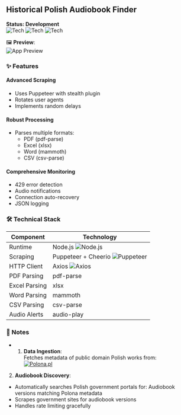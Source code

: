 ## Historical Polish Audiobook Finder  
**Status: Development**  
![Tech](https://img.shields.io/badge/-Node.js-339933) ![Tech](https://img.shields.io/badge/-Puppeteer-40B5A4) ![Tech](https://img.shields.io/badge/-Axios-5A29E4)  

🖼️ **Preview**:  
![App Preview](https://cdn.glitch.global/5ac0b5d5-9cdf-4f57-b49d-3e7a215b66a4/logs.png)  

### ✨ Features  

#### Advanced Scraping  
- Uses Puppeteer with stealth plugin  
- Rotates user agents  
- Implements random delays  

#### Robust Processing  
- Parses multiple formats:  
  - PDF (pdf-parse)  
  - Excel (xlsx)  
  - Word (mammoth)  
  - CSV (csv-parse)  

#### Comprehensive Monitoring  
- 429 error detection  
- Audio notifications  
- Connection auto-recovery  
- JSON logging  

### 🛠️ Technical Stack  
| Component         | Technology                          |
|-------------------|-------------------------------------|
| Runtime          | Node.js ![Node.js](https://img.shields.io/badge/-Node.js-339933) |
| Scraping        | Puppeteer + Cheerio ![Puppeteer](https://img.shields.io/badge/-Puppeteer-40B5A4) |
| HTTP Client     | Axios ![Axios](https://img.shields.io/badge/-Axios-5A29E4) |
| PDF Parsing     | pdf-parse |
| Excel Parsing   | xlsx |
| Word Parsing    | mammoth |
| CSV Parsing     | csv-parse |
| Audio Alerts    | audio-play |

### 📝 Notes  
- 1. **Data Ingestion**:  
 Fetches metadata of public domain Polish works from:  
   [![Polona.pl](https://img.shields.io/badge/Polona.pl-API-blue)](https://polona.pl)  

2. **Audiobook Discovery**:
 
- Automatically searches Polish government portals for: Audiobook versions matching Polona metadata  
- Scrapes government sites for audiobook versions  
- Handles rate limiting gracefully  
